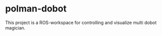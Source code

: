 # polman-dobot

This project is a ROS-workspace for controlling and visualize multi dobot magician.

